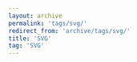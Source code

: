 ```yaml
---
layout: archive
permalink: 'tags/svg/'
redirect_from: 'archive/tags/svg/'
title: 'SVG'
tag: 'SVG'
---
```

